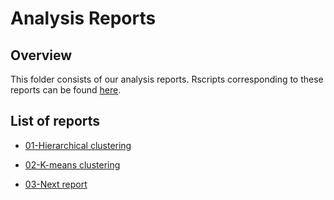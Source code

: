 # Analysis Reports

Overview
-------------------
This folder consists of our analysis reports. Rscripts corresponding to these reports can be found [here](https://github.com/STAT540-UBC/yy_team01_colorectal-cancer_STAT540_2015/tree/master/rscripts). 

List of reports
-------------------
- [01-Hierarchical clustering](https://github.com/STAT540-UBC/yy_team01_colorectal-cancer_STAT540_2015/blob/master/analysis_reports/hclustering/hierarchicalClustering.md)

- [02-K-means clustering](https://github.com/STAT540-UBC/yy_team01_colorectal-cancer_STAT540_2015/blob/master/analysis_reports/kmeans/kmeans.md)

- [03-Next report](https://github.com/STAT540-UBC/yy_team01_colorectal-cancer_STAT540_2015/blob/master/analysis_reports/xx)
